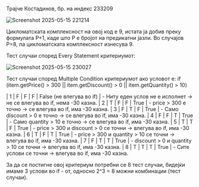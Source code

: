 Трајче Костадинов, бр. на индекс 233209


![Screenshot 2025-05-15 221214](https://github.com/user-attachments/assets/8e0d6257-88fd-48ed-967c-da6ce111f94c)

Цикломатската комплексност на овој код е 9, истата ја добив преку формулата P+1, каде што P е бројот на предикатни јазли. Во случајoв P=8, па цикломатската комплексност изнесува 9.

Тест случаи според Every Statement критериумот:

![Screenshot 2025-05-15 230027](https://github.com/user-attachments/assets/07a4b090-758e-4c80-a816-cbedad0dd377)

Тест случаи според Multiple Condition критериумот ако условот е: 
if (item.getPrice() > 300 || item.getDiscount() > 0 || item.getQuantity() > 10)

| 1 | F | F | F | False (не влегува во if) | - Ниту еден услов не е исполнет → не се влегува во if, нема -30 казна.
| 2 | T | F | F | True | - price > 300 е точно → се влегува во if, има -30 казна.
| 3 | F | T | F | True | - Само discount > 0 е точно → се влегува во if, има -30 казна.
| 4 | F | F | T | True | - Само quantity > 10 е точно → се влегува во if, има -30 казна.
| 5 | T | T | F | True | - price > 300 и discount > 0 се точни → влегува во if, има -30 казна.
| 6 | T | F | T | True | - price > 300 и quantity > 10 се точни → влегува во if, има -30 казна.
| 7 | F | T | T | True | - discount > 0 и quantity > 10 се точни → влегува во if, има -30 казна.
| 8 | T | T | T | True |  - Сите услови се точни → влегува во if, има -30 казна.

За да се постигне овој критериум потребни се 8 тест случаи, бидејќи имаме 3 услови во if - от, односно 2^3 = 8 можни комбинации (тест случаи).




